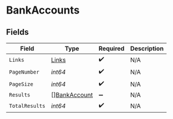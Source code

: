# BankAccounts


## Fields

| Field                                               | Type                                                | Required                                            | Description                                         |
| --------------------------------------------------- | --------------------------------------------------- | --------------------------------------------------- | --------------------------------------------------- |
| `Links`                                             | [Links](../../models/shared/links.md)               | :heavy_check_mark:                                  | N/A                                                 |
| `PageNumber`                                        | *int64*                                             | :heavy_check_mark:                                  | N/A                                                 |
| `PageSize`                                          | *int64*                                             | :heavy_check_mark:                                  | N/A                                                 |
| `Results`                                           | [][BankAccount](../../models/shared/bankaccount.md) | :heavy_minus_sign:                                  | N/A                                                 |
| `TotalResults`                                      | *int64*                                             | :heavy_check_mark:                                  | N/A                                                 |